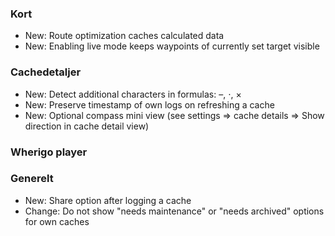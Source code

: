 
### Kort
- New: Route optimization caches calculated data
- New: Enabling live mode keeps waypoints of currently set target visible

### Cachedetaljer
- New: Detect additional characters in formulas: –, ⋅, ×
- New: Preserve timestamp of own logs on refreshing a cache
- New: Optional compass mini view (see settings => cache details => Show direction in cache detail view)

### Wherigo player

### Generelt
- New: Share option after logging a cache
- Change: Do not show "needs maintenance" or "needs archived" options for own caches

